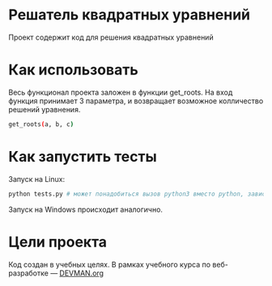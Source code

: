 # Решатель квадратных уравнений

Проект содержит код для решения квадратных уравнений

# Как использовать

Весь функционал проекта заложен в функции get_roots. 
На вход функция принимает 3 параметра, и возвращает возможное колличество решений уравнения.

```bash
get_roots(a, b, c)
```

# Как запустить тесты

Запуск на Linux:

```bash
python tests.py # может понадобиться вызов python3 вместо python, зависит от настроек операционной системы
```

Запуск на Windows происходит аналогично.

# Цели проекта

Код создан в учебных целях. В рамках учебного курса по веб-разработке ― [DEVMAN.org](https://devman.org)

